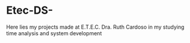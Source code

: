 # Etec-DS-

Here lies my projects made at E.T.E.C. Dra. Ruth Cardoso in my studying time analysis and system development 

